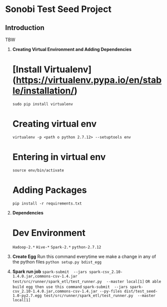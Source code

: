 Sonobi Test Seed Project
========================

Introduction
----
TBW

1. **Creating Virtual Environment and Adding Dependencies**

     # [Install Virtualenv] (https://virtualenv.pypa.io/en/stable/installation/)
     
     `sudo pip install virtualenv`
     
     # Creating virtual env
     
     `virtualenv -p <path o python 2.7.12> --setuptools env`
     
     # Entering in virtual env
     
     `source env/bin/activate`
     
     # Adding Packages
     
     `pip install -r requirements.txt`
     
2. **Dependencies**

     # Dev Environment

     `Hadoop-2.*`
     `Hive-*`
     `Spark-2.*`
     `python-2.7.12`

3. **Create Egg**
    Run this command everytime we make a change in any of the python files
    `python setup.py bdist_egg`

4. **Spark run job**
    `spark-submit  --jars spark-csv_2.10-1.4.0.jar,commons-csv-1.4.jar test/src/runner/spark_etl/test_runner.py  --master local[1]`
    `OR able build egg then use this command`
    `spark-submit  --jars spark-csv_2.10-1.4.0.jar,commons-csv-1.4.jar --py-files dist/test_seed-1.0-py2.7.egg test/src/runner/spark_etl/test_runner.py  --master local[1]`
